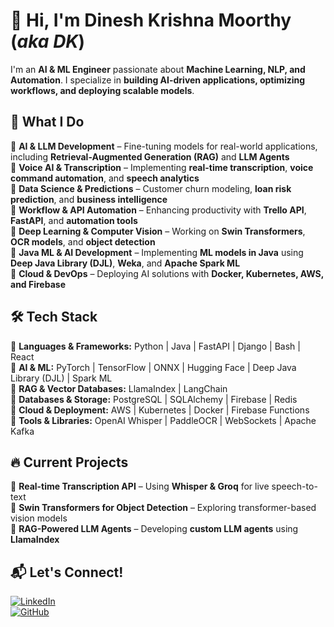 
# 👋 Hi, I'm **Dinesh Krishna Moorthy** (*aka DK*)  

I'm an **AI & ML Engineer** passionate about **Machine Learning, NLP, and Automation**. I specialize in **building AI-driven applications, optimizing workflows, and deploying scalable models**.  

## 🚀 What I Do  

🔹 **AI & LLM Development** – Fine-tuning models for real-world applications, including **Retrieval-Augmented Generation (RAG)** and **LLM Agents**  
🔹 **Voice AI & Transcription** – Implementing **real-time transcription**, **voice command automation**, and **speech analytics**  
🔹 **Data Science & Predictions** – Customer churn modeling, **loan risk prediction**, and **business intelligence**  
🔹 **Workflow & API Automation** – Enhancing productivity with **Trello API**, **FastAPI**, and **automation tools**  
🔹 **Deep Learning & Computer Vision** – Working on **Swin Transformers**, **OCR models**, and **object detection**  
🔹 **Java ML & AI Development** – Implementing **ML models in Java** using **Deep Java Library (DJL)**, **Weka**, and **Apache Spark ML**  
🔹 **Cloud & DevOps** – Deploying AI solutions with **Docker, Kubernetes, AWS, and Firebase**  

## 🛠️ Tech Stack  

🔹 **Languages & Frameworks:** Python | Java | FastAPI | Django | Bash | React  
🔹 **AI & ML:** PyTorch | TensorFlow | ONNX | Hugging Face | Deep Java Library (DJL) | Spark ML  
🔹 **RAG & Vector Databases:** LlamaIndex | LangChain  
🔹 **Databases & Storage:** PostgreSQL | SQLAlchemy | Firebase | Redis  
🔹 **Cloud & Deployment:** AWS | Kubernetes | Docker | Firebase Functions  
🔹 **Tools & Libraries:** OpenAI Whisper | PaddleOCR | WebSockets | Apache Kafka  

## 🔥 Current Projects  

🚀 **Real-time Transcription API** – Using **Whisper & Groq** for live speech-to-text  
🎯 **Swin Transformers for Object Detection** – Exploring transformer-based vision models  
🤖 **RAG-Powered LLM Agents** – Developing **custom LLM agents** using **LlamaIndex**  

## 📬 Let's Connect!  

[![LinkedIn](https://img.shields.io/badge/LinkedIn-Connect-blue?style=flat-square&logo=linkedin)](https://www.linkedin.com/in/dinesh-k-35422217a/)  
[![GitHub](https://img.shields.io/badge/GitHub-Follow-black?style=flat-square&logo=github)](https://github.com/DineshDinesh01)  
